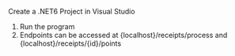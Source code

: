 Create a .NET6 Project in Visual Studio

1. Run the program
2. Endpoints can be accessed at {localhost}/receipts/process and {localhost}/receipts/{id}/points
